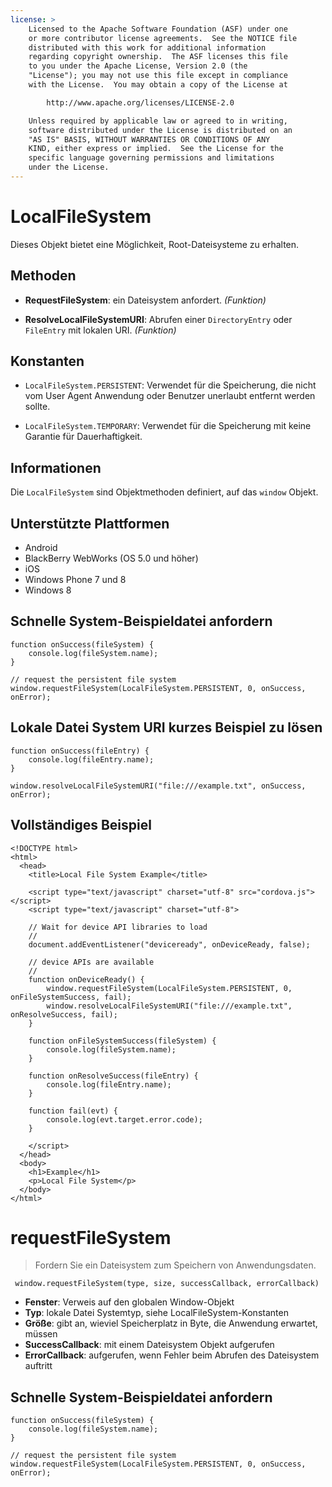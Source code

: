```yaml
---
license: >
    Licensed to the Apache Software Foundation (ASF) under one
    or more contributor license agreements.  See the NOTICE file
    distributed with this work for additional information
    regarding copyright ownership.  The ASF licenses this file
    to you under the Apache License, Version 2.0 (the
    "License"); you may not use this file except in compliance
    with the License.  You may obtain a copy of the License at

        http://www.apache.org/licenses/LICENSE-2.0

    Unless required by applicable law or agreed to in writing,
    software distributed under the License is distributed on an
    "AS IS" BASIS, WITHOUT WARRANTIES OR CONDITIONS OF ANY
    KIND, either express or implied.  See the License for the
    specific language governing permissions and limitations
    under the License.
---
```


# LocalFileSystem

Dieses Objekt bietet eine Möglichkeit, Root-Dateisysteme zu erhalten.

## Methoden

*   **RequestFileSystem**: ein Dateisystem anfordert. *(Funktion)*

*   **ResolveLocalFileSystemURI**: Abrufen einer `DirectoryEntry` oder `FileEntry` mit lokalen URI. *(Funktion)*

## Konstanten

*   `LocalFileSystem.PERSISTENT`: Verwendet für die Speicherung, die nicht vom User Agent Anwendung oder Benutzer unerlaubt entfernt werden sollte.

*   `LocalFileSystem.TEMPORARY`: Verwendet für die Speicherung mit keine Garantie für Dauerhaftigkeit.

## Informationen

Die `LocalFileSystem` sind Objektmethoden definiert, auf das `window` Objekt.

## Unterstützte Plattformen

*   Android
*   BlackBerry WebWorks (OS 5.0 und höher)
*   iOS
*   Windows Phone 7 und 8
*   Windows 8

## Schnelle System-Beispieldatei anfordern

    function onSuccess(fileSystem) {
        console.log(fileSystem.name);
    }
    
    // request the persistent file system
    window.requestFileSystem(LocalFileSystem.PERSISTENT, 0, onSuccess, onError);
    

## Lokale Datei System URI kurzes Beispiel zu lösen

    function onSuccess(fileEntry) {
        console.log(fileEntry.name);
    }
    
    window.resolveLocalFileSystemURI("file:///example.txt", onSuccess, onError);
    

## Vollständiges Beispiel

    <!DOCTYPE html>
    <html>
      <head>
        <title>Local File System Example</title>
    
        <script type="text/javascript" charset="utf-8" src="cordova.js"></script>
        <script type="text/javascript" charset="utf-8">
    
        // Wait for device API libraries to load
        //
        document.addEventListener("deviceready", onDeviceReady, false);
    
        // device APIs are available
        //
        function onDeviceReady() {
            window.requestFileSystem(LocalFileSystem.PERSISTENT, 0, onFileSystemSuccess, fail);
            window.resolveLocalFileSystemURI("file:///example.txt", onResolveSuccess, fail);
        }
    
        function onFileSystemSuccess(fileSystem) {
            console.log(fileSystem.name);
        }
    
        function onResolveSuccess(fileEntry) {
            console.log(fileEntry.name);
        }
    
        function fail(evt) {
            console.log(evt.target.error.code);
        }
    
        </script>
      </head>
      <body>
        <h1>Example</h1>
        <p>Local File System</p>
      </body>
    </html>
    

# requestFileSystem

> Fordern Sie ein Dateisystem zum Speichern von Anwendungsdaten.

     window.requestFileSystem(type, size, successCallback, errorCallback)
    

*   **Fenster**: Verweis auf den globalen Window-Objekt
*   **Typ**: lokale Datei Systemtyp, siehe LocalFileSystem-Konstanten
*   **Größe**: gibt an, wieviel Speicherplatz in Byte, die Anwendung erwartet, müssen
*   **SuccessCallback**: mit einem Dateisystem Objekt aufgerufen
*   **ErrorCallback**: aufgerufen, wenn Fehler beim Abrufen des Dateisystem auftritt

## Schnelle System-Beispieldatei anfordern

    function onSuccess(fileSystem) {
        console.log(fileSystem.name);
    }
    
    // request the persistent file system
    window.requestFileSystem(LocalFileSystem.PERSISTENT, 0, onSuccess, onError);
